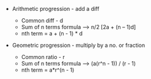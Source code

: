- Arithmetic progression - add a diff
  - Common diff - d
  - Sum of n terms formula --> n/2 [2a + (n – 1)d]
  - nth term = a + (n - 1) * d

- Geometric progression - multiply by a no. or fraction
  - Common ratio - r
  - Sum of n terms formula --> (a(r^n - 1)) / (r - 1)
  - nth term = a*r^(n - 1)
